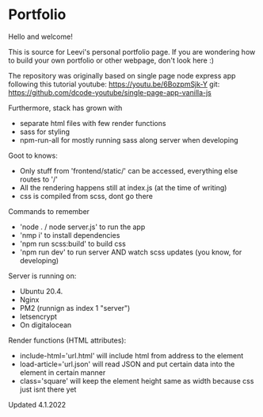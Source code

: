 # Portfolio
Hello and welcome!

This is source for Leevi's personal portfolio page.
If you are wondering how to build your own portfolio or other webpage, don't look here :)

The repository was originally based on single page node express app following this tutorial
youtube:
https://youtu.be/6BozpmSjk-Y
git:
https://github.com/dcode-youtube/single-page-app-vanilla-js

Furthermore, stack has grown with
- separate html files with few render functions
- sass for styling
- npm-run-all for mostly running sass along server when developing 

Goot to knows:
- Only stuff from 'frontend/static/' can be accessed, everything else routes to '/'
- All the rendering happens still at index.js (at the time of writing)
- css is compiled from scss, dont go there

Commands to remember
- 'node . / node server.js' to run the app
- 'nmp i' to install dependencies
- 'npm run scss:build' to build css
- 'npm run dev' to run server AND watch scss updates (you know, for developing)

Server is running on:
- Ubuntu 20.4.
- Nginx
- PM2 (runnign as index 1 "server")
- letsencrypt
- On digitalocean

Render functions (HTML attributes):

- include-html='url.html' will include html from address to the element
- load-article='url.json' will read JSON and put certain data into the element in certain manner
- class='square' will keep the element height same as width because css just isnt there yet


Updated 4.1.2022
